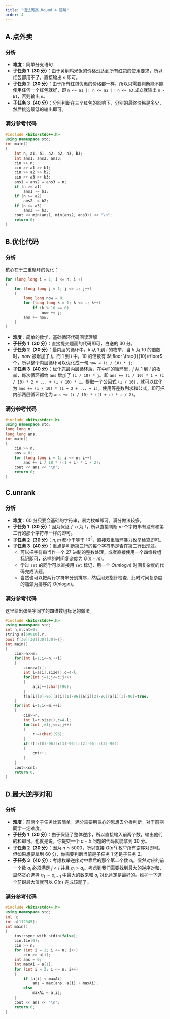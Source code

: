 ```yaml
---
title: "语法周赛 Round 4 题解"
order: 4
---
```


## A.点外卖

### 分析

- **难度**：简单分支语句
- **子任务 1（30 分）**：由于黄焖鸡米饭的价格没达到所有红包的使用要求，所以红包都用不了，直接输出 $n$ 即可。
- **子任务 2（30 分）**：由于所有红包优惠的价格都一样，所以只需要判断能不能使用任何一个红包就好，即 `n <= a1 || n <= a2 || n <= a3` 成立就输出 `n - b1`，否则输出 `n`。
- **子任务 3（40 分）**：分别判断在三个红包的影响下，分别的最终价格是多少，然后挑选最低的输出即可。

### 满分参考代码

```cpp
#include <bits/stdc++.h>
using namespace std;
int main()
{
    int n, a1, b1, a2, b2, a3, b3;
    int ans1, ans2, ans3;
    cin >> n;
    cin >> a1 >> b1;
    cin >> a2 >> b2;
    cin >> a3 >> b3;
    ans1 = ans2 = ans3 = n;
    if (n >= a1)
        ans1 -= b1;
    if (n >= a2)
        ans2 -= b2;
    if (n >= a3)
        ans3 -= b3;
    cout << min(ans1, min(ans2, ans3)) << "\n";
    return 0;
}
```

## B.优化代码


### 分析

核心在于三重循环的优化：

```cpp
for (long long i = 1; i <= n; i++)
{
    for (long long j = 1; j <= i; j++)
    {
        long long now = 0;
        for (long long k = 1; k <= i; k++)
            if (k % 10 == 0)
                now += j;
        ans += now;
    }
}
```

- **难度**：简单的数学、基础循环代码阅读理解
- **子任务 1（30 分）**：直接提交题面的代码即可，白送的 $30$ 分。
- **子任务 2（30 分）**：最内层的循环中，$k$ 从 $1$ 到 $i$ 的枚举，当 $k$ 为 $10$ 的倍数时，$now$ 被增加了 $j$。而 $1$ 到 $i$ 中，$10$ 的倍数有 $\lfloor \frac{i}{10}\rfloor$ 个，所以整个内层循环可以优化成一句 `now = (i / 10) * j;`
- **子任务 3（40 分）**：优化完最内层循环后，在中间的循环里，$j$ 从 $1$ 到 $i$ 的枚举，每次循环都给 `ans` 增加了 `(i / 10) * j`。即 `ans += (i / 10) * 1 + (i / 10) * 2 + ... + (i / 10) * i`。提取一个公因式 `(i / 10)`，就可以优化为 `ans += (i / 10) * (1 + 2 + ... + i)`，使用等差数列求和公式，即可把内部两层循环优化为 `ans += (i / 10) * ((1 + i) * i / 2)`。

### 满分参考代码

```cpp
#include <bits/stdc++.h>
using namespace std;
long long n;
long long ans;
int main()
{
    cin >> n;
    ans = 0;
    for (long long i = 1; i <= n; i++)
        ans += i / 10 * ((1 + i) * i / 2);
    cout << ans << "\n";
    return 0;
}
```

## C.unrank

### 分析

- **难度**：$60$ 分只要会基础的字符串，暴力枚举即可。满分做法较多。
- **子任务 1（30 分）**：因为保证了 $n$ 为 $1$，所以直接判断 $m$ 个字符串有没有和第二行的那个字符串一样的即可。
- **子任务 2（30 分）**：$n,m$ 都小于等于 $10^3$，直接双重循环暴力枚举检查即可。
- **子任务 3（40 分）**：重点是判断第三行的每个字符串是否在第二行出现过。
  - 可以把字符串当作一个 $27$ 进制的整数处理，或者直接使用一个四维数组标记即可，这样的时间复杂度为 $O(n+m)$。
  - 学过 `set` 的同学可以直接用 `set` 标记，用一个 $O(m\log n)$ 时间复杂度的代码完成该题。
  - 当然也可以把两行字符串分别排序，然后用双指针检查，此时时间复杂度的瓶颈为排序的 $O(n\log n)$。

### 满分参考代码

这里给出张昊宇同学的四维数组标记的做法。

```cpp
#include <bits/stdc++.h>
using namespace std;
int n,m,cnt=0;
string a[50010],r;
bool f[30][30][30][30]={};
int main()
{
	cin>>n>>m;
	for(int i=1;i<=n;++i)
	{
		cin>>a[i];
		int l=a[i].size(),c=4-l;
		for(int j=1;j<=c;j++)
		{
			a[i]+=(char)(96);
		}
		f[a[i][0]-96][a[i][1]-96][a[i][2]-96][a[i][3]-96]=true;
	}
	for(int i=1;i<=m;++i)
	{
		cin>>r;
		int l=r.size(),c=4-l;
		for(int j=1;j<=c;j++)
		{
			r+=(char)(96);
		}
		if(!f[r[0]-96][r[1]-96][r[2]-96][r[3]-96])
		{
			cnt++;
		}
	}
	cout<<cnt;
	return 0;
}
```

## D.最大逆序对和


### 分析

- **难度**：前两个子任务比较简单，满分需要用贪心的思想去分析判断，对于前期同学一定难度。
- **子任务 1（30 分）**：由于保证了整体逆序，所以直接输入前两个数，输出他们的和即可。也就是说，你提交一个 $a+b$ 问题的代码就能拿到 $30$ 分。
- **子任务 2（30 分）**：因为 $n\le 5000$，所以直接 $O(n^2)$ 枚举所有逆序对即可。但如果想要拿到 $60$ 分，你需要判断当前是子任务 $1$ 还是子任务 $2$。
- **子任务 3（40 分）**：考虑枚举逆序对中靠后的那个第二个数 $a_i$，显然对应的前一个数 $a_j$ 必须满足 $j\lt i$ 并且 $a_j\gt a_i$。考虑到我们需要找到最大的逆序对和，显然贪心选择 $a_1\sim a_{i-1}$ 中最大的数来和 $a_i$ 对比肯定是最好的。维护一下这个前缀最大值就可以 $O(n)$ 完成该题了。

### 满分参考代码

```cpp
#include <bits/stdc++.h>
using namespace std;
int n;
int a[112345];
int main()
{
    ios::sync_with_stdio(false);
    cin.tie(0);
    cin >> n;
    for (int i = 1; i <= n; i++)
        cin >> a[i];
    int ans = 0;
    int maxAi = a[1];
    for (int i = 2; i <= n; i++)
    {
        if (a[i] < maxAi)
            ans = max(ans, a[i] + maxAi);
        else
            maxAi = a[i];
    }
    cout << ans << "\n";
    return 0;
}
```